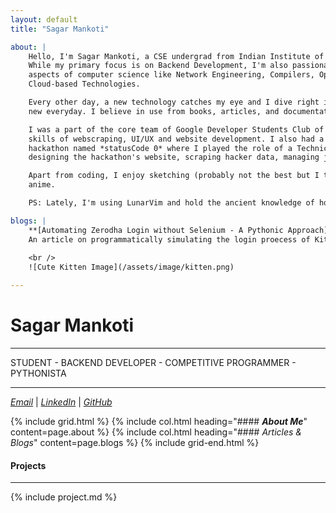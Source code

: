 ```yaml
---
layout: default
title: "Sagar Mankoti"

about: |
    Hello, I'm Sagar Mankoti, a CSE undergrad from Indian Institute of Information Technology Kalyani.
    While my primary focus is on Backend Development, I'm also passionate about exploring various other
    aspects of computer science like Network Engineering, Compilers, Operating System, UI/UX and 
    Cloud-based Technologies. 

    Every other day, a new technology catches my eye and I dive right into it. Hence, I learn something 
    new everyday. I believe in use from books, articles, and documentation over video tutorials. 

    I was a part of the core team of Google Developer Students Club of IIIT Kalyani where I polished my 
    skills of webscraping, UI/UX and website development. I also had a chance to organise an in-person 
    hackathon named *statusCode 0* where I played the role of a Technical Manager. I was involved in 
    designing the hackathon's website, scraping hacker data, managing judges and assisting on field.

    Apart from coding, I enjoy sketching (probably not the best but I try), reading manga, and watching
    anime.

    PS: Lately, I'm using LunarVim and hold the ancient knowledge of how to exit Vim!

blogs: |
    **[Automating Zerodha Login without Selenium - A Pythonic Approach](https://dev.to/sagamantus/automating-zerodha-login-without-selenium-a-pythonic-approach-3b8o):** 
    An article on programmatically simulating the login proecess of KiteAPI by Zerodha independent of Selenium.
    
    <br />
    ![Cute Kitten Image](/assets/image/kitten.png)

---
```


# Sagar Mankoti
___
STUDENT - BACKEND DEVELOPER - COMPETITIVE PROGRAMMER - PYTHONISTA


___
*[Email](mailto:sagarmankoti@gmail.com)* | 
*[LinkedIn](https://www.linkedin.com/in/sagar-mankoti)* | 
*[GitHub](https://github.com/sagamantus)*

{% include grid.html %}
   {% include col.html heading="#### *__About Me__*" content=page.about %}
   {% include col.html heading="#### *Articles & Blogs*" content=page.blogs %}
{% include grid-end.html %}


#### Projects
<hr class="m-auto w-1/6" />

{% include project.md %}
